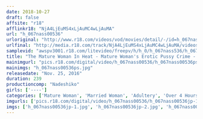 ```yaml
---
date: 2018-10-27
draft: false
affsite: "r18"
afflinkr18: "NjA4LjEuMS4xLjAuMC4wLjAuMA"
url: "h_067nass00536"
urloriginal: "http://www.r18.com/videos/vod/movies/detail/-/id=h_067nass00536"
urlfinal: "http://media.r18.com/track/NjA4LjEuMS4xLjAuMC4wLjAuMA/videos/vod/movies/detail/-/id=h_067nass00536"
samplevid: "awspv3001.r18.com/litevideo/freepv/h/h_0/h_067nass536/h_067nass536_dmb_w.mp4"
title: "The Mature Woman In Heat - Mature Woman's Erotic Pussy Crime - 4 Hours"
mainimgurl: "pics.r18.com/digital/video/h_067nass00536/h_067nass00536ps.jpg"
mainimgs: "h_067nass00536ps.jpg"
releasedate: "Nov. 25, 2016"
duration: 239
productioncomp: "Nadeshiko"
girls: ['----']
categories: ['Mature Woman', 'Married Woman', 'Adultery', 'Over 4 Hours']
imgurls: ['pics.r18.com/digital/video/h_067nass00536/h_067nass00536jp-1.jpg', 'pics.r18.com/digital/video/h_067nass00536/h_067nass00536jp-2.jpg', 'pics.r18.com/digital/video/h_067nass00536/h_067nass00536jp-3.jpg', 'pics.r18.com/digital/video/h_067nass00536/h_067nass00536jp-4.jpg', 'pics.r18.com/digital/video/h_067nass00536/h_067nass00536jp-5.jpg', 'pics.r18.com/digital/video/h_067nass00536/h_067nass00536jp-6.jpg', 'pics.r18.com/digital/video/h_067nass00536/h_067nass00536jp-7.jpg', 'pics.r18.com/digital/video/h_067nass00536/h_067nass00536jp-8.jpg', 'pics.r18.com/digital/video/h_067nass00536/h_067nass00536jp-9.jpg', 'pics.r18.com/digital/video/h_067nass00536/h_067nass00536jp-10.jpg', 'pics.r18.com/digital/video/h_067nass00536/h_067nass00536jp-11.jpg', 'pics.r18.com/digital/video/h_067nass00536/h_067nass00536jp-12.jpg', 'pics.r18.com/digital/video/h_067nass00536/h_067nass00536jp-13.jpg', 'pics.r18.com/digital/video/h_067nass00536/h_067nass00536jp-14.jpg', 'pics.r18.com/digital/video/h_067nass00536/h_067nass00536jp-15.jpg', 'pics.r18.com/digital/video/h_067nass00536/h_067nass00536jp-16.jpg', 'pics.r18.com/digital/video/h_067nass00536/h_067nass00536jp-17.jpg', 'pics.r18.com/digital/video/h_067nass00536/h_067nass00536jp-18.jpg', 'pics.r18.com/digital/video/h_067nass00536/h_067nass00536jp-19.jpg', 'pics.r18.com/digital/video/h_067nass00536/h_067nass00536jp-20.jpg']
imgs: ['h_067nass00536jp-1.jpg', 'h_067nass00536jp-2.jpg', 'h_067nass00536jp-3.jpg', 'h_067nass00536jp-4.jpg', 'h_067nass00536jp-5.jpg', 'h_067nass00536jp-6.jpg', 'h_067nass00536jp-7.jpg', 'h_067nass00536jp-8.jpg', 'h_067nass00536jp-9.jpg', 'h_067nass00536jp-10.jpg', 'h_067nass00536jp-11.jpg', 'h_067nass00536jp-12.jpg', 'h_067nass00536jp-13.jpg', 'h_067nass00536jp-14.jpg', 'h_067nass00536jp-15.jpg', 'h_067nass00536jp-16.jpg', 'h_067nass00536jp-17.jpg', 'h_067nass00536jp-18.jpg', 'h_067nass00536jp-19.jpg', 'h_067nass00536jp-20.jpg']
---
```

